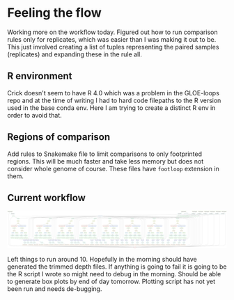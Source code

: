 # Feeling the flow

Working more on the workflow today. Figured out how to run comparison
rules only for replicates, which was easier than I was making it out to be. This
just involved creating a list of tuples representing the paired samples (replicates)
and expanding these in the rule all. 

## R environment

Crick doesn't seem to have R 4.0 which was a problem in the GLOE-loops
repo and at the time of writing I had to hard code filepaths to the R
version used in the base conda env. Here I am trying to create a
distinct R env in order to avoid that. 

## Regions of comparison

Add rules to Snakemake file to limit comparisons to only footprinted regions.
This will be much faster and take less memory but does not consider whole
genome of course. These files have `footloop` extension in them.

## Current workflow

![](../resources/4-4-21.png)


Left things to run around 10. Hopefully in the morning should have
generated the trimmed depth files. If anything is going to fail it is
going to be the R script I wrote so might need to debug in the morning. Should
be able to generate box plots by end of day tomorrow. Plotting script has
not yet been run and needs de-bugging.